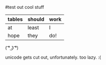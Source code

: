 #test out
cool stuff

|tables|should|work|
|------|------|----|
|at|least|I|
|hope|they|do!|

( ͡° ͜ʖ ͡°)

unicode gets cut out, unfortunately. too lazy. :(